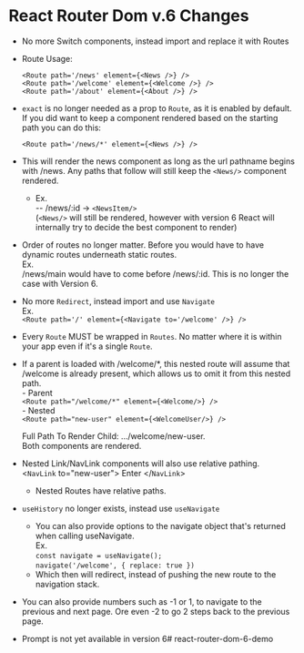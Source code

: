 # React Router Dom v.6 Changes

 - No more Switch components, instead import and replace it with Routes

- Route Usage:

	`<Route path='/news' element={<News />} />` </br>
	`<Route path='/welcome' element={<Welcome />} />` </br>
	`<Route path='/about' element={<About />} />` </br>

- `exact` is no longer needed as a prop to `Route`, as it is enabled by default.
If you did want to keep a component rendered based on the starting path you can do this:

	`<Route path='/news/*' element={<News />} />`

- This will render the news component as long as the url pathname begins with /news. Any paths that follow will still keep the `<News/>` component rendered.</br>
   - Ex.</br>
    -- /news/:id -> `<NewsItem/>`</br>
    (`<News/>` will still be rendered, however with version 6 React will internally try to decide the best component to render)
- Order of routes no longer matter.
    Before you would have to have dynamic routes underneath static routes.</br>
    Ex.</br> /news/main would have to come before /news/:id.
        This is no longer the case with Version 6.

- No more `Redirect`, instead import and use `Navigate`</br>
    Ex.</br>
           `<Route path='/' element={<Navigate to='/welcome' />} />`

- Every `Route` MUST be wrapped in `Routes`. No matter where it is within your app even if it's a single `Route`.

- If a parent is loaded with /welcome/*, this nested route will assume that /welcome is already present, which allows us to omit it from this nested path.</br>
        - Parent </br>
    `<Route path="/welcome/*" element={<Welcome/>} />`</br>
         - Nested </br>
	`<Route path="new-user" element={<WelcomeUser/>} />`</br>
        
    Full Path To Render Child: .../welcome/new-user. </br>
    Both components are rendered. </br>

- Nested Link/NavLink components will also use relative pathing. </br>
    <`NavLink` to="new-user">
                Enter
    </`NavLink`>
    - Nested Routes have relative paths.

- `useHistory` no longer exists, instead use `useNavigate`
    - You can also provide options to the navigate object that's returned when calling useNavigate.</br>
    Ex. </br>
        `const navigate = useNavigate();`</br>
        `navigate('/welcome', { replace: true })`
    - Which then will redirect, instead of pushing the new route to the navigation stack.
- You can also provide numbers such as -1 or 1, to navigate to the previous and next page. Ore even -2 to go 2 steps back to the previous page.
    
- Prompt is not yet available in version 6# react-router-dom-6-demo
